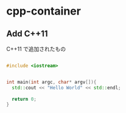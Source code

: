 # cpp-container

## Add C++11

C++11 で追加されたもの




```cpp

#include <iostream>


int main(int argc, char* argv[]){
  std::cout << "Hello World" << std::endl;
  
  return 0;
}

```